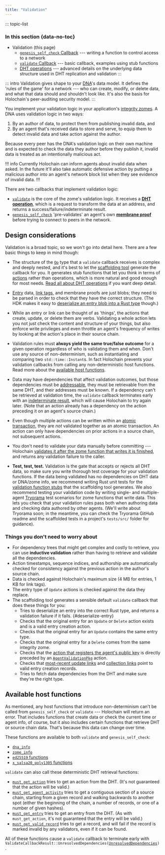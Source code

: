 ```yaml
---
title: "Validation"
---
```


::: topic-list
### In this section {data-no-toc}

* Validation (this page)
    * [`genesis_self_check` Callback](/build/genesis-self-check-callback/) --- writing a function to control access to a network
    * [`validate` Callback](/build/validate-callback/) --- basic callback, examples using stub functions
    * [DHT operations](/build/dht-operations/) --- advanced details on the underlying data structure used in DHT replication and validation
:::

::: intro
Validation gives shape to your [DNA](/build/dnas/)'s data model. It defines the 'rules of the game' for a network --- who can create, modify, or delete data, and what that data should and shouldn't look like. It's also the basis for Holochain's peer-auditing security model.
:::

You implement your validation logic in your application's [integrity zomes](/build/zomes/#integrity). A DNA uses validation logic in two ways:

1. By an author of data, to protect them from publishing invalid data, and
2. By an agent that's received data to store and serve, to equip them to detect invalid data and take action against the author.

Because every peer has the DNA's validation logic on their own machine and is expected to check the data they author before they publish it, invalid data is treated as an intentionally malicious act.

!!! info
Currently Holochain can inform agents about invalid data when asked. In the future it'll also take automatic defensive action by putting a malicious author into an agent's network block list when they see evidence of invalid data.
!!!

There are two callbacks that implement validation logic:

* [`validate`](/build/validate-callback/) is the core of the zome's validation logic. It receives a [**DHT operation**](/resources/glossary/#dht-operation), which is a request to transform the data at an address, and returns a success/failure/indeterminate result.
* [`genesis_self_check`](/build/genesis-self-check-callback/) 'pre-validates' an agent's own [**membrane proof**](/concepts/3_source_chain/#source-chain-your-own-data-store) before trying to connect to peers in the network.

## Design considerations

Validation is a broad topic, so we won't go into detail here. There are a few basic things to keep in mind though:

* The structure of the [`Op`](https://docs.rs/holochain_integrity_types/latest/holochain_integrity_types/op/enum.Op.html) type that a `validate` callback receives is complex and deeply nested, and it's best to let the [scaffolding tool](/get-started/3-forum-app-tutorial/) generate the callback for you. It generates stub functions that let you think in terms of [actions](/build/working-with-data/#entries-actions-and-records-primary-data) rather than operations, which is more natural and good enough for most needs. [Read all about DHT operations](/build/dht-operations/) if you want deep detail.
* [Entry](/build/entries/) data, [link tags](/build/links-paths-and-anchors/#link-tag), and membrane proofs are just blobs; they need to be parsed in order to check that they have the correct structure. (The HDK makes it easy to [deserialize an entry blob into a Rust type](#deserialize-entry) though.)
* While an entry or link can be thought of as 'things', the actions that create, update, or delete them are verbs. Validating a whole action lets you not just check the content and structure of your things, but also enforce write privileges and even throttle an agent's frequency of writes by looking at the action's place in their source chain.
* Validation rules must **always yield the same true/false outcome** for a given operation regardless of who is validating them and when. Don't use any source of non-determinism, such as instantiating and comparing two `std::time::Instant`s. In fact Holochain prevents your validation callbacks from calling any non-deterministic host functions. Read more about the [available host functions](#available-host-functions).
* Data may have dependencies that affect validation outcomes, but those dependencies must be [addressable](/build/identifiers/), they must be retrievable from the same DHT, and their addresses must be known. If a dependency can't be retrieved at validation time, the `validate` callback terminates early with an [indeterminate result](/build/validate-callback/#validation-outcomes), which will cause Holochain to try again later. (Note that an action already has a dependency on the action preceding it on an agent's source chain.)
* Even though multiple actions can be written within an [atomic transaction](/build/zome-functions/#atomic-transactional-commits), they are _not_ validated together as an atomic transaction. An action can only have dependencies on prior actions in a source chain, not subsequent actions.
* You don't need to validate your data manually before committing --- Holochain [validates it after the zome function that writes it is finished](/build/zome-functions/#validate-dht-operations), and returns any validation failure to the caller.

* **Test, test, test.** Validation is the gate that accepts or rejects all DHT data, so make sure you write thorough test coverage for your validation functions. If the data being validated has no dependencies on DHT data or DNA/zome info, we recommend writing Rust unit tests for the [validation function stubs](/build/validate-callback/#create-boilerplate-code-with-the-scaffolding-tool) that the scaffolding tool generates. We also recommend testing your validation code by writing single- and multiple-agent [Tryorama](https://github.com/holochain/tryorama/) test scenarios for zome functions that write data. This lets you check that your validation rules pass both when authoring data and checking data authored by other agents. (We'll write about Tryorama soon; in the meantime, you can check the Tryorama GitHub readme and the scaffolded tests in a project's `tests/src/` folder for guidance).<!-- TODO: link to Tryorama page -->

### Things you don't need to worry about

* For dependency trees that might get complex and costly to retrieve, you can use **inductive validation** rather than having to retrieve and validate all the dependencies. <!-- TODO: link to section on validate callback page when this gets fixed: https://github.com/holochain/holochain/issues/4669 -->
* Action timestamps, sequence indices, and authorship are automatically checked for consistency against the previous action in the author's source chain.
* Data is checked against Holochain's maximum size (4 MB for entries, 1 KB for link tags).
* The entry type of `Update` actions is checked against the data they replace.
* The scaffolding tool generates a sensible default `validate` callback that does these things for you:
    * Tries to deserialize an entry into the correct Rust type, and returns a validation failure if it fails. {#deserialize-entry}
    * Checks that the original entry for an `Update` or `Delete` action exists and is a valid entry creation action.
    * Checks that the original entry for an `Update` contains the same entry type.
    * Checks that the original entry for a `Delete` comes from the same integrity zome.
    * Checks that the [action that registers the agent's public key](/concepts/3_source_chain/#agent-id-action) is directly preceded by an [`AgentValidationPkg`](https://docs.rs/holochain_integrity_types/latest/holochain_integrity_types/action/enum.Action.html#variant.AgentValidationPkg) action.
    * Checks that [most-recent update links](/get-started/3-forum-app-tutorial/#scaffold-most-recent-update-link) and [collection links](/build/links-paths-and-anchors/#scaffold-a-simple-collection-anchor) point to valid entry creation records.
    * Tries to fetch data dependencies from the DHT and make sure they're the right type.

## Available host functions

As mentioned, any host functions that introduce non-determinism can't be called from `genesis_self_check` or `validate` --- Holochain will return an error. That includes functions that create data or check the current time or agent info, of course, but it also includes certain functions that retrieve DHT or source chain data. That's because this data can change over time.

These functions are available to both `validate` and `genesis_self_check`:

* [`dna_info`](https://docs.rs/hdi/latest/hdi/info/fn.dna_info.html)
* [`zome_info`](https://docs.rs/hdi/latest/hdi/info/fn.zome_info.html)
* [`ed25519` functions](https://docs.rs/hdi/latest/hdi/ed25519/index.html)
* [`x_salsa20_poly1305` functions](https://docs.rs/hdi/latest/hdi/x_salsa20_poly1305/index.html)

`validate` can also call these deterministic DHT retrieval functions:

* [`must_get_action`](https://docs.rs/hdi/latest/hdi/entry/fn.must_get_action.html) tries to get an action from the DHT. (It's not guaranteed that the action will be valid.)
* [`must_get_agent_activity`](https://docs.rs/hdi/latest/hdi/chain/fn.must_get_agent_activity.html) tries to get a contiguous section of a source chain, starting from a given record and walking backwards to another spot (either the beginning of the chain, a number of records, or one of a number of given hashes).
* [`must_get_entry`](https://docs.rs/hdi/latest/hdi/entry/fn.must_get_entry.html) tries to get an entry from the DHT. (As with `must_get_action`, it's not guaranteed that the entry will be valid.)
* [`must_get_valid_record`](https://docs.rs/hdi/latest/hdi/entry/fn.must_get_valid_record.html) tries to get a record, and will fail if the record is marked invalid by any validators, even if it can be found.

All of these functions cause a `validate` callback to terminate early with <code>ValidateCallbackResult::UnresolvedDependencies([UnresolvedDependencies](https://docs.rs/holochain_integrity_types/latest/holochain_integrity_types/validate/enum.UnresolvedDependencies.html))</code>.